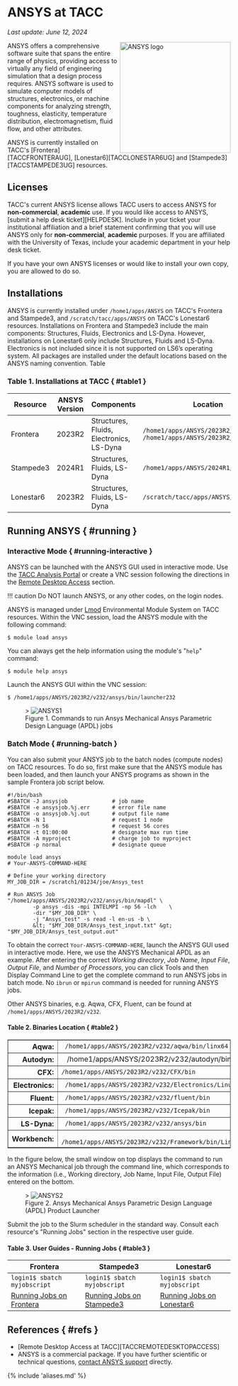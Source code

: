 # ANSYS at TACC
*Last update: June 12, 2024*

<!-- ![ANSYS logo](../imgs/ansys-logo.png){ .align-right width="250" } -->
<img src="../imgs/ansys-logo.png" width="250" alt="ANSYS logo" align="right">

ANSYS offers a comprehensive software suite that spans the entire range of physics, providing access to virtually any field of engineering simulation that a design process requires. ANSYS software is used to simulate computer models of structures, electronics, or machine components for analyzing strength, toughness, elasticity, temperature distribution, electromagnetism, fluid flow, and other attributes.

ANSYS is currently installed on TACC's [Frontera][TACCFRONTERAUG], [Lonestar6][TACCLONESTAR6UG] and [Stampede3][TACCSTAMPEDE3UG] resources. 

## Licenses

TACC's current ANSYS license allows TACC users to access ANSYS for **non-commercial**, **academic** use. If you would like access to ANSYS, [submit a help desk ticket][HELPDESK]. Include in your ticket your institutional affiliation and a brief statement confirming that you will use ANSYS only for **non-commercial**, **academic** purposes. If you are affiliated with the University of Texas, include your academic department in your help desk ticket.

If you have your own ANSYS licenses or would like to install your own copy, you are allowed to do so.

## Installations

ANSYS is currently installed under `/home1/apps/ANSYS` on TACC's Frontera and Stampede3, and `/scratch/tacc/apps/ANSYS` on TACC's Lonestar6 resources. Installations on Frontera and Stampede3 include the main components: Structures, Fluids, Electronics and LS-Dyna. However, installations on Lonestar6 only include Structures, Fluids and LS-Dyna. Electronics is not included since it is not supported on LS6’s operating system. All packages are installed under the default locations based on the ANSYS naming convention. Table 


### Table 1. Installations at TACC { #table1 }

Resource | ANSYS Version |Components |Location
--- | --- | --- | ---
Frontera | 2023R2 | Structures, Fluids, Electronics, LS-Dyna | <code>/home1/apps/ANSYS/2023R2/v232</code><br><code>/home1/apps/ANSYS/2023R2/AnsysEM</code>
Stampede3 | 2024R1 | Structures, Fluids, LS-Dyna | <code>/home1/apps/ANSYS/2024R1/v241</code>
Lonestar6 | 2023R2 | Structures, Fluids, LS-Dyna | <code>/scratch/tacc/apps/ANSYS/2023R2/v232</code>




## Running ANSYS { #running }

### Interactive Mode { #running-interactive }

ANSYS can be launched with the ANSYS GUI used in interactive mode. Use the [TACC Analysis Portal](https://tap.tacc.utexas.edu/) or create a VNC session following the directions in the [Remote Desktop Access](../../hpc/stampede3#vis-remote) section.

!!! caution
	Do NOT launch ANSYS, or any other codes, on the login nodes.

ANSYS is managed under [Lmod](https://lmod.readthedocs.io/en/latest/) Environmental Module System on TACC resources. Within the VNC session, load the ANSYS module with the following command:

``` cmd-line
$ module load ansys
```

You can always get the help information using the module's &quot;`help`&quot; command:

``` cmd-line
$ module help ansys
```

Launch the ANSYS GUI within the VNC session:

``` cmd-line
$ /home1/apps/ANSYS/2023R2/v232/ansys/bin/launcher232
```

<figure id="figure1">>
	<img alt="ANSYS1" src="../imgs/ansys-1.png"/>
	<figcaption>Figure 1. Commands to run Ansys Mechanical Ansys Parametric Design Language (APDL) jobs </figcaption></figure>


### Batch Mode { #running-batch }

You can also submit your ANSYS job to the batch nodes (compute nodes) on TACC resources. To do so, first make sure that the ANSYS module has been loaded, and then launch your ANSYS programs as shown in the sample Frontera job script below.

``` job-script
#!/bin/bash
#SBATCH -J ansysjob              # job name
#SBATCH -e ansysjob.%j.err       # error file name 
#SBATCH -o ansysjob.%j.out       # output file name 
#SBATCH -N 1                     # request 1 node
#SBATCH -n 56                    # request 56 cores 
#SBATCH -t 01:00:00              # designate max run time 
#SBATCH -A myproject             # charge job to myproject 
#SBATCH -p normal                # designate queue 

module load ansys
# Your-ANSYS-COMMAND-HERE

# Define your working directory
MY_JOB_DIR = /scratch1/01234/joe/Ansys_test

# Run ANSYS Job
"/home1/apps/ANSYS/2023R2/v232/ansys/bin/mapdl" \
		-p ansys -dis -mpi INTELMPI -np 56 -lch    \
		-dir "$MY_JOB_DIR" \
		-j "Ansys_test" -s read -l en-us -b \
		&lt; "$MY_JOB_DIR/Ansys_test_input.txt" &gt; "$MY_JOB_DIR/Ansys_test_output.out"
```

To obtain the correct `Your-ANSYS-COMMAND-HERE`, launch the ANSYS GUI used in interactive mode. Here, we use the ANSYS Mechanical APDL as an example. After entering the correct *Working directory*, *Job Name*, *Input File*, *Output File*, and *Number of Processors*, you can click Tools and then Display Command Line to get the complete command to run ANSYS jobs in batch mode. No `ibrun` or `mpirun` command is needed for running ANSYS jobs.

Other ANSYS binaries, e.g. Aqwa, CFX, Fluent, can be found at `/home1/apps/ANSYS/2023R2/v232`.
	
#### Table 2. Binaries Location { #table2 }

<table border="1" cellpadding="5" cellspacing="3">
	<tr>
		<th align="right"> Aqwa: 
		<td><code> /home1/apps/ANSYS/2023R2/v232/aqwa/bin/linx64</code>
	<tr>
		<th align="right"> Autodyn: 
		<td><code> </code> /home1/apps/ANSYS/2023R2/v232/autodyn/bin
	<tr>
		<th align="right"> CFX: 
		<td><code>/home1/apps/ANSYS/2023R2/v232/CFX/bin </code>
	<tr>
		<th align="right"> Electronics: 
		<td><code> /home1/apps/ANSYS/2023R2/v232/Electronics/Linux64</code>
	<tr>
		<th align="right"> Fluent: 
		<td><code> /home1/apps/ANSYS/2023R2/v232/fluent/bin</code>
	<tr>
		<th align="right"> Icepak: 
		<td><code> /home1/apps/ANSYS/2023R2/v232/Icepak/bin</code>
	<tr>
		<th align="right"> LS-Dyna: 
		<td><code> /home1/apps/ANSYS/2023R2/v232/ansys/bin</code>
	<tr>
		<th align="right"> Workbench: 
		<td><code> /home1/apps/ANSYS/2023R2/v232/Framework/bin/Linux64</code>
</tr></table>


In the figure below, the small window on top displays the command to run an ANSYS Mechanical job through the command line, which corresponds to the information (i.e., Working directory, Job Name, Input File, Output File) entered on the bottom.

<figure id="figure2">> <img alt="ANSYS2" src="../imgs/ansys-2.png">
	<figcaption> Figure 2. Ansys Mechanical Ansys Parametric Design Language (APDL) Product Launcher </figcaption></figure>
		

Submit the job to the Slurm scheduler in the standard way. Consult each resource's "Running Jobs" section in the respective user guide.

#### Table 3. User Guides - Running Jobs { #table3 }

Frontera | Stampede3 | Lonestar6
--- | --- | ---
<code>login1$ sbatch myjobscript</code> | <code>login1$ sbatch myjobscript<code> | <code>login1$ sbatch myjobscript<code>
<a href="../../hpc/frontera#running/">Running Jobs on Frontera</a> | <a href="../../hpc/stampede3#running">Running Jobs on Stampede3</a> | <a href="../../hpc/lonestar6#running">Running Jobs on Lonestar6</a>

## References { #refs }

* [Remote Desktop Access at TACC][TACCREMOTEDESKTOPACCESS]
* ANSYS is a commercial package. If you have further scientific or technical questions, <a href="https://support.ansys.com/portal/site/AnsysCustomerPortal">contact ANSYS support</a> directly.

{% include 'aliases.md' %}

